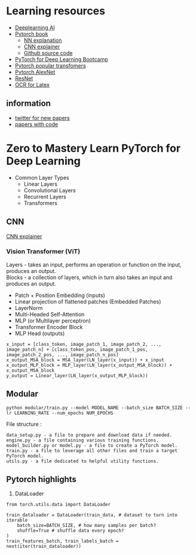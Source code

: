 # Learning resources
- [Deeplearning AI](https://www.deeplearning.ai/courses/)
- [Pytorch book](https://www.learnpytorch.io/)
    - [NN explanation](https://playground.tensorflow.org/#activation=tanh&batchSize=10&dataset=circle&regDataset=reg-plane&learningRate=0.03&regularizationRate=0&noise=0&networkShape=4,2&seed=0.33975&showTestData=false&discretize=false&percTrainData=50&x=true&y=true&xTimesY=false&xSquared=false&ySquared=false&cosX=false&sinX=false&cosY=false&sinY=false&collectStats=false&problem=classification&initZero=false&hideText=false)
    - [CNN explainer](https://poloclub.github.io/cnn-explainer/)
    - [Github source code](https://github.com/mrdbourke/pytorch-deep-learning)
- [PyTorch for Deep Learning Bootcamp](https://www.udemy.com/course/pytorch-for-deep-learning/)
- [Pytorch popular transfomers](https://pytorch.org/hub/huggingface_pytorch-transformers/)
- [Pytorch AlexNet](https://pytorch.org/hub/pytorch_vision_alexnet/)
- [ResNet](https://pytorch.org/hub/nvidia_deeplearningexamples_resnet50/)
- [OCR for Latex](https://snip.mathpix.com/)

## information
- [twitter for new papers](https://twitter.com/_akhaliq)
- [papers with code](https://paperswithcode.com/)

# Zero to Mastery Learn PyTorch for Deep Learning
- Common Layer Types
    - Linear Layers
    - Convolutional Layers
    - Recurrent Layers
    - Transformers

## CNN
[CNN explainer](https://poloclub.github.io/cnn-explainer/)  

### Vision Transformer (ViT)
Layers - takes an input, performs an operation or function on the input, produces an output.  
Blocks - a collection of layers, which in turn also takes an input and produces an output.

- Patch + Position Embedding (inputs)
- Linear projection of flattened patches (Embedded Patches)
- LayerNorm
- Multi-Headed Self-Attention
- MLP (or Multilayer perceptron)
- Transformer Encoder Block
- MLP Head (outputs)

```
x_input = [class_token, image_patch_1, image_patch_2, ..., image_patch_n] + [class_token_pos, image_patch_1_pos, image_patch_2_pos, ..., image_patch_n_pos]
x_output_MSA_block = MSA_layer(LN_layer(x_input)) + x_input
x_output_MLP_block = MLP_layer(LN_layer(x_output_MSA_block)) + x_output_MSA_block
y_output = Linear_layer(LN_layer(x_output_MLP_block))
```

## Modular
```
python modular/train.py --model MODEL_NAME --batch_size BATCH_SIZE --lr LEARNING_RATE --num_epochs NUM_EPOCHS
```
File structure :
```
data_setup.py - a file to prepare and download data if needed.
engine.py - a file containing various training functions.
model_builder.py or model.py - a file to create a PyTorch model.
train.py - a file to leverage all other files and train a target PyTorch model.
utils.py - a file dedicated to helpful utility functions.
```

## Pytorch highlights

1. DataLoader
```
from torch.utils.data import DataLoader

train_dataloader = DataLoader(train_data, # dataset to turn into iterable
    batch_size=BATCH_SIZE, # how many samples per batch? 
    shuffle=True # shuffle data every epoch?
)
train_features_batch, train_labels_batch = next(iter(train_dataloader))
```

